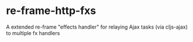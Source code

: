 # re-frame-http-fxs

A extended re-frame "effects handler" for relaying Ajax tasks (via cljs-ajax) to multiple fx handlers
